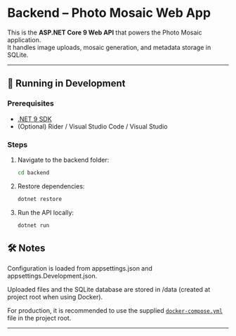 # Backend – Photo Mosaic Web App

This is the **ASP.NET Core 9 Web API** that powers the Photo Mosaic application.  
It handles image uploads, mosaic generation, and metadata storage in SQLite.  

---

## 🚀 Running in Development

### Prerequisites
- [.NET 9 SDK](https://dotnet.microsoft.com/download)
- (Optional) Rider / Visual Studio Code / Visual Studio

### Steps
1. Navigate to the backend folder:
   ```bash
   cd backend
   ```
2. Restore dependencies:
    ```bash
    dotnet restore
    ```
3. Run the API locally:
    ```bash
    dotnet run
    ```

## 🛠 Notes

Configuration is loaded from appsettings.json and appsettings.Development.json.

Uploaded files and the SQLite database are stored in /data (created at project root when using Docker).

For production, it is recommended to use the supplied [`docker-compose.yml`](../docker-compose.yml) file in the project root.

---
